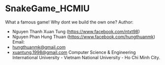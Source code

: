# SnakeGame_HCMIU
What a famous game! Why dont we build the own one?
Author:
  + Nguyen Thanh Xuan Tung (https://www.facebook.com/ntxt98)
  + Nguyen Phan Hung Thuan (https://www.facebook.com/hungthuanmk)
Email:
  + hungthuanmk@gmail.com
  + xuantung.1998@gmail.com
Computer Science & Engineering
International University - Vietnam National University - Ho Chi Minh City.
